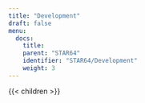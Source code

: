 ```yaml
---
title: "Development"
draft: false
menu:
  docs:
    title:
    parent: "STAR64"
    identifier: "STAR64/Development"
    weight: 3
---
```


{{< children >}}